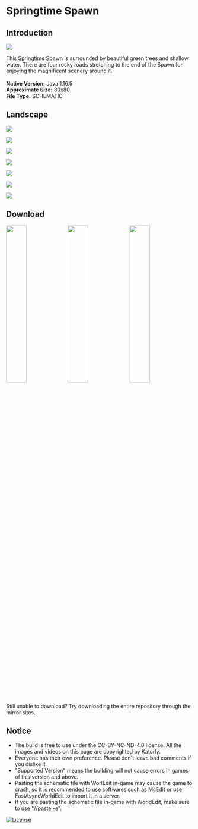 # Springtime Spawn
## Introduction

<img align="center" src="https://cdn.jsdelivr.net/gh/katorly/SpringtimeSpawn/screenshots/pic(1).PNG">

This Springtime Spawn is surrounded by beautiful green trees and shallow water. There are four rocky roads stretching to the end of the Spawn for enjoying the magnificent scenery around it.<br>
<br>
<b>Native Version:</b> Java 1.16.5<br>
<b>Approximate Size:</b> 80x80<br>
<b>File Type:</b> SCHEMATIC<br>

## Landscape

<img align="center" src="https://cdn.jsdelivr.net/gh/katorly/SpringtimeSpawn/screenshots/pic(2).PNG"><br>

<img align="center" src="https://cdn.jsdelivr.net/gh/katorly/SpringtimeSpawn/screenshots/pic(3).PNG"><br>

<img align="center" src="https://cdn.jsdelivr.net/gh/katorly/SpringtimeSpawn/screenshots/pic(4).PNG"><br>

<img align="center" src="https://cdn.jsdelivr.net/gh/katorly/SpringtimeSpawn/screenshots/pic(5).PNG"><br>

<img align="center" src="https://cdn.jsdelivr.net/gh/katorly/SpringtimeSpawn/screenshots/pic(6).PNG"><br>

<img align="center" src="https://cdn.jsdelivr.net/gh/katorly/SpringtimeSpawn/screenshots/pic(7).PNG"><br>

<img align="center" src="https://cdn.jsdelivr.net/gh/katorly/SpringtimeSpawn/screenshots/pic(8).PNG"><br>

## Download

<a href="https://github.com/katorly/SpringtimeSpawn/raw/master/SpringtimeSpawn.schem" target="_blank"><img align="center" width="33%" src="https://cdn.jsdelivr.net/gh/katorly/katorly/SocialLinks/Download1.png"></a><a href="https://github.com.cnpmjs.org/katorly/SpringtimeSpawn/raw/master/SpringtimeSpawn.schem" target="_blank"><img align="center" width="33%" src="https://cdn.jsdelivr.net/gh/katorly/katorly/SocialLinks/Download2.png"></a><a href="https://hub.fastgit.org/katorly/SpringtimeSpawn/raw/master/SpringtimeSpawn.schem" target="_blank"><img align="center" width="33%" src="https://cdn.jsdelivr.net/gh/katorly/katorly/SocialLinks/Download3.png"></a><br>
Still unable to download? Try downloading the entire repository through the mirror sites.<br>

## Notice

- The build is free to use under the CC-BY-NC-ND-4.0 license. All the images and videos on this page are copyrighted by Katorly.
- Everyone has their own preference. Please don't leave bad comments if you dislike it.
- "Supported Version" means the building will not cause errors in games of this version and above.
- Pasting the schematic file with WorlEdit in-game may cause the game to crash, so it is recommended to use softwares such as McEdit or use FastAsyncWorldEdit to import it in a server.
- If you are pasting the schematic file in-game with WorldEdit, make sure to use "//paste -e".

[![License](https://img.shields.io/badge/license-CC--BY--NC--ND--4.0-green?style=for-the-badge)](http://creativecommons.org/licenses/by-nc-nd/4.0)